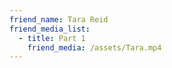 ```yaml
---
friend_name: Tara Reid
friend_media_list:
  - title: Part 1
    friend_media: /assets/Tara.mp4
---
```

